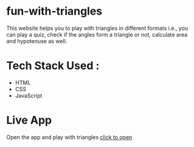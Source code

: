 # fun-with-triangles

This website helps you to play with triangles in different formats i.e., you can play a quiz, check if the angles form a triangle or not, calculate area and hypotenuse as well.

# Tech Stack Used :
- HTML
- CSS
- JavaScript

# Live App
Open the app and play with triangles [click to open](https://neogmark12.netlify.app/area.html)